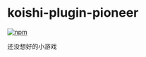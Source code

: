 # koishi-plugin-pioneer

[![npm](https://img.shields.io/npm/v/koishi-plugin-pioneer?style=flat-square)](https://www.npmjs.com/package/koishi-plugin-pioneer)

还没想好的小游戏
